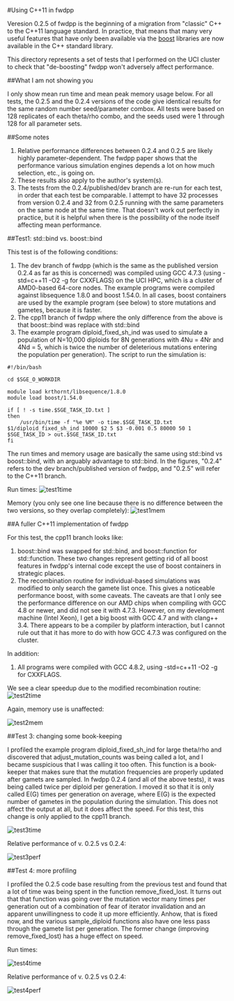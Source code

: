 #Using C++11 in fwdpp

Veresion 0.2.5 of fwdpp is the beginning of a migration from "classic" C++ to the C++11 language standard.   In practice, that means that many very useful features that have only been available via the [boost](http://www.boost.org) libraries are now available in the C++ standard library.

This directory represents a set of tests that I performed on the UCI cluster to check that "de-boosting" fwdpp won't adversely affect performance.

##What I am not showing you

I only show mean run time and mean peak memory usage below.  For all tests, the 0.2.5 and the 0.2.4 versions of the code give identical results for the same random number seed/parameter combox.  All tests were based on 128 replicates of each theta/rho combo, and the seeds used were 1 through 128 for all parameter sets.

##Some notes

1. Relative performance differences between 0.2.4 and 0.2.5 are likely highly parameter-dependent.  The fwdpp paper shows that the performance various simulation engines depends a lot on how much selection, etc., is going on. 
2. These results also apply to the author's system(s).
3. The tests from the 0.2.4/published/dev branch are re-run for each test, in order that each test be comparable.  I attempt to have 32 processes from version 0.2.4 and 32 from 0.2.5 running with the same parameters on the same node at the same time.  That doesn't work out perfectly in practice, but it is helpful when there is the possibility of the node itself affecting mean performance.

##Test1: std::bind vs. boost::bind

This test is of the following conditions:

1. The dev branch of fwdpp (which is the same as the published version 0.2.4 as far as this is concerned) was compiled using GCC 4.7.3 (using -std=c++11 -O2 -g for CXXFLAGS) on the UCI HPC, which is a cluster of AMD0-based 64-core nodes.  The example programs were compiled against libsequence 1.8.0 and boost 1.54.0.  In all cases, boost containers are used by the example program (see below) to store mutations and gametes, because it is faster.
2. The cpp11 branch of fwdpp where the only difference from the above is that boost::bind was replace with std::bind
3. The example program diploid_fixed_sh_ind was used to simulate a population of N=10,000 diploids for 8N generations with 4Nu = 4Nr and 4Nd = 5, which is twice the number of deleterious mutations entering the population per generation).  The script to run the simulation is:

```{sh}
#!/bin/bash

cd $SGE_O_WORKDIR

module load krthornt/libsequence/1.8.0
module load boost/1.54.0

if [ ! -s time.$SGE_TASK_ID.txt ]
then
    /usr/bin/time -f "%e %M" -o time.$SGE_TASK_ID.txt $1/diploid_fixed_sh_ind 10000 $2 5 $3 -0.001 0.5 80000 50 1 $SGE_TASK_ID > out.$SGE_TASK_ID.txt
fi
```

The run times and memory usage are basically the same using std::bind vs boost::bind, with an arguably advantage to std::bind.  In the figures, "0.2.4" refers to the dev branch/published version of fwdpp, and "0.2.5" will refer to the C++11 branch.

Run times:
![test1time](t1_time.png?raw=true "Run time and bind")

Memory (you only see one line because there is no difference between the two versions, so they overlap completely):
![test1mem](t1_mem.png?raw=true "Memory and bind")

##A fuller C++11 implementation of fwdpp

For this test, the cpp11 branch looks like:

1.  boost::bind was swapped for std::bind, and boost::function for std::function.  These two changes represent getting rid of all boost features in fwdpp's internal code except the use of boost containers in strategic places.
2.  The recombination routine for individual-based simulations was modified to only search the gamete list once.  This gives a noticeable performance boost, with some caveats.  The caveats are that I only see the performance difference on our AMD chips when compiling with GCC 4.8 or newer, and did not see it with 4.7.3.  However, on my development machine (Intel Xeon), I get a big boost with GCC 4.7 and with clang++ 3.4.  There appears to be a compiler by platform interaction, but I cannot rule out that it has more to do with how GCC 4.7.3 was configured on the cluster.

In addition:

1.  All programs were compiled with GCC 4.8.2, using -std=c++11 -O2 -g for CXXFLAGS.

We see a clear speedup due to the modified recombination routine:
![test2time](t2_time.png?raw=true "Run times for test2")

Again, memory use is unaffected:

![test2mem](t2_mem.png?raw=true "Memory for test2")

##Test 3: changing some book-keeping

I profiled the example program diploid_fixed_sh_ind for large theta/rho and discovered that adjust_mutation_counts was being called a lot, and I became suspicious that I was calling it too often.  This function is a book-keeper that makes sure that the mutation frequencies are properly updated after gamets are sampled.  In fwdpp 0.2.4 (and all of the above tests), it was being called twice per diploid per generation.  I moved it so that it is only called E(G) times per generation on average, where E(G) is the expected number of gametes in the population during the simulation.  This does not affect the output at all, but it does affect the speed.  For this test, this change is only applied to the cpp11 branch.

![test3time](t3_time.png?raw-true "Run-times for test3")

Relative performance of v. 0.2.5 vs 0.2.4:

![test3perf](t3_perf.png?raw-true "Relative performance increase for test3")

##Test 4: more profiling

I profiled the 0.2.5 code base resulting from the previous test and found that a lot of time was being spent in the function remove_fixed_lost.  It turns out that that function was going over the mutation vector many times per generation out of a combination of fear of iterator invalidation and an apparent unwillingness to code it up more efficiently.  Anhow, that is fixed now, and the various sample_diploid functions also have one less pass through the gamete list per generation.  The former change (improving remove_fixed_lost) has a huge effect on speed.

Run times:

![test4time](t4_time.png?raw-true "Run-times for test4")

Relative performance of v. 0.2.5 vs 0.2.4:

![test4perf](t4_perf.png?raw-true "Relative performance increase for test4")
